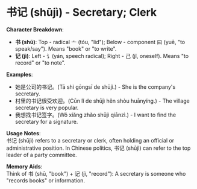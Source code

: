 # **书记 (shūjì) - Secretary; Clerk**

**Character Breakdown**:  
- **书 (shū)**: Top - radical 亠 (tóu, "lid"); Below - component 曰 (yuē, "to speak/say"). Means "book" or "to write".  
- **记 (jì)**: Left - 讠(yán, speech radical); Right - 己 (jǐ, oneself). Means "to record" or "to note".

**Examples**:  
- 她是公司的书记。(Tā shì gōngsī de shūjì.) - She is the company's secretary.  
- 村里的书记很受欢迎。(Cūn lǐ de shūjì hěn shòu huānyíng.) - The village secretary is very popular.  
- 我想找书记签字。(Wǒ xiǎng zhǎo shūjì qiānzì.) - I want to find the secretary for a signature.

**Usage Notes**:  
书记 (shūjì) refers to a secretary or clerk, often holding an official or administrative position. In Chinese politics, 书记 (shūjì) can refer to the top leader of a party committee.

**Memory Aids**:  
Think of 书 (shū, "book") + 记 (jì, "record"): A secretary is someone who "records books" or information.